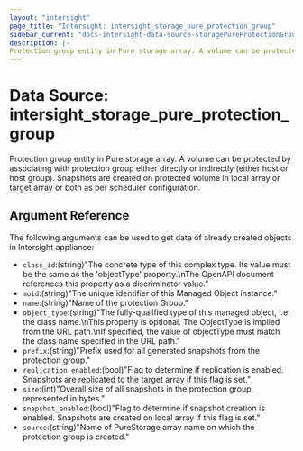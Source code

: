 ```yaml
---
layout: "intersight"
page_title: "Intersight: intersight_storage_pure_protection_group"
sidebar_current: "docs-intersight-data-source-storagePureProtectionGroup"
description: |-
Protection group entity in Pure storage array. A volume can be protected by associating with protection group either directly or indirectly (either host or host group). Snapshots are created on protected volume in local array or target array or both as per scheduler configuration.
---
```


# Data Source: intersight_storage_pure_protection_group
Protection group entity in Pure storage array. A volume can be protected by associating with protection group either directly or indirectly (either host or host group). Snapshots are created on protected volume in local array or target array or both as per scheduler configuration.
## Argument Reference
The following arguments can be used to get data of already created objects in Intersight appliance:
* `class_id`:(string)"The concrete type of this complex type. Its value must be the same as the 'objectType' property.\nThe OpenAPI document references this property as a discriminator value."
* `moid`:(string)"The unique identifier of this Managed Object instance."
* `name`:(string)"Name of the protection Group."
* `object_type`:(string)"The fully-qualified type of this managed object, i.e. the class name.\nThis property is optional. The ObjectType is implied from the URL path.\nIf specified, the value of objectType must match the class name specified in the URL path."
* `prefix`:(string)"Prefix used for all generated snapshots from the protection group."
* `replication_enabled`:(bool)"Flag to determine if replication is enabled. Snapshots are replicated to the target array if this flag is set."
* `size`:(int)"Overall size of all snapshots in the protection group, represented in bytes."
* `snapshot_enabled`:(bool)"Flag to determine if snapshot creation is enabled. Snapshots are created on local array if this flag is set."
* `source`:(string)"Name of PureStorage array name on which the protection group is created."
